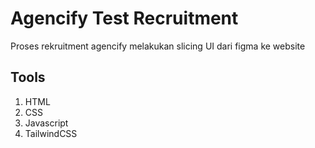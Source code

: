 # Agencify Test Recruitment
Proses rekruitment agencify melakukan slicing UI dari figma ke website

## Tools
1. HTML
2. CSS
3. Javascript
4. TailwindCSS